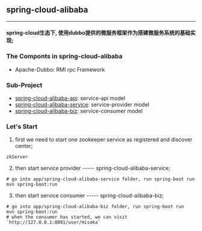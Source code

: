 ## spring-cloud-alibaba
----
<h4>spring-cloud生态下, 使用dubbo提供的微服务框架作为搭建微服务系统的基础实现;</h4>


### The Componts in spring-cloud-alibaba

- Apache-Dubbo: RMI rpc Framework

### Sub-Project

- [spring-cloud-alibaba-api](https://github.com/Hinsteny/spring-cloud-service/tree/master/spring-cloud-alibaba/app/spring-cloud-alibaba-api): service-api model
- [spring-cloud-alibaba-service](https://github.com/Hinsteny/spring-cloud-service/tree/master/spring-cloud-alibaba/app/spring-cloud-alibaba-service): service-provider model
- [spring-cloud-alibaba-biz](https://github.com/Hinsteny/spring-cloud-service/tree/master/spring-cloud-alibaba/app/spring-cloud-alibaba-biz): service-consumer model


### Let's Start

1. first we need to start one zookeeper service as registered and discover center;

```
zkServer
```

2. then start service provider ----- spring-cloud-alibaba-service;

```
# go into app/spring-cloud-alibaba-service folder, run spring-boot run
mvn spring-boot:run
```

3. then start service consumer ----- spring-cloud-alibaba-biz;

```
# go into app/spring-cloud-alibaba-biz folder, run spring-boot run
mvn spring-boot:run
# when the consumer has started, we can visit `http://127.0.0.1:8081/user/Hisoka`
```

